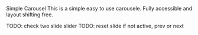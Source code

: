 Simple Carousel
This is a simple easy to use carousele. Fully accessible and layout shifting free.

TODO: check two slide slider
TODO: reset slide if not active, prev or next